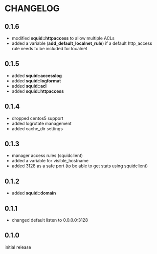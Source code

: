 # CHANGELOG

## 0.1.6

* modified **squid::httpaccess** to allow multiple ACLs
* added a variable (**add_default_localnet_rule**) if a default http_access rule needs to be included for localnet

## 0.1.5

* added **squid::accesslog**
* added **squid::logformat**
* added **squid::acl**
* added **squid::httpaccess**

## 0.1.4

* dropped centos5 support
* added logrotate management
* added cache_dir settings

## 0.1.3

* manager access rules (squidclient)
* added a variable for visible_hostname
* added 3128 as a safe port (to be able to get stats using squidclient)

## 0.1.2

* added **squid::domain**

## 0.1.1

* changed default listen to 0.0.0.0:3128

## 0.1.0

initial release
